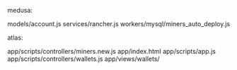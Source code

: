 medusa:

models/account.js
services/rancher.js
workers/mysql/miners_auto_deploy.js

atlas:

app/scripts/controllers/miners.new.js
app/index.html
app/scripts/app.js
app/scripts/controllers/wallets.js
app/views/wallets/
